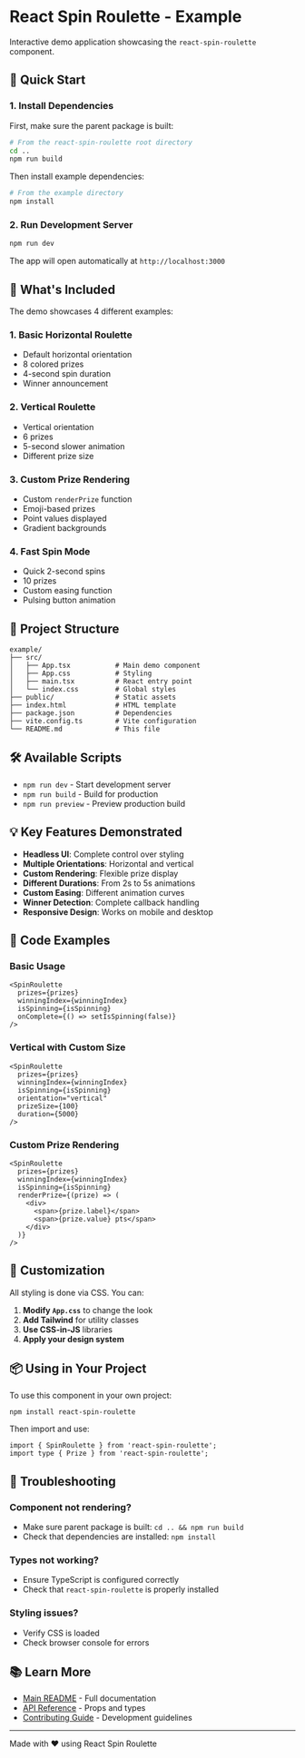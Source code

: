 # React Spin Roulette - Example

Interactive demo application showcasing the `react-spin-roulette` component.

## 🚀 Quick Start

### 1. Install Dependencies

First, make sure the parent package is built:

```bash
# From the react-spin-roulette root directory
cd ..
npm run build
```

Then install example dependencies:

```bash
# From the example directory
npm install
```

### 2. Run Development Server

```bash
npm run dev
```

The app will open automatically at `http://localhost:3000`

## 🎨 What's Included

The demo showcases 4 different examples:

### 1. **Basic Horizontal Roulette**
- Default horizontal orientation
- 8 colored prizes
- 4-second spin duration
- Winner announcement

### 2. **Vertical Roulette**
- Vertical orientation
- 6 prizes
- 5-second slower animation
- Different prize size

### 3. **Custom Prize Rendering**
- Custom `renderPrize` function
- Emoji-based prizes
- Point values displayed
- Gradient backgrounds

### 4. **Fast Spin Mode**
- Quick 2-second spins
- 10 prizes
- Custom easing function
- Pulsing button animation

## 📁 Project Structure

```
example/
├── src/
│   ├── App.tsx           # Main demo component
│   ├── App.css           # Styling
│   ├── main.tsx          # React entry point
│   └── index.css         # Global styles
├── public/               # Static assets
├── index.html            # HTML template
├── package.json          # Dependencies
├── vite.config.ts        # Vite configuration
└── README.md             # This file
```

## 🛠️ Available Scripts

- `npm run dev` - Start development server
- `npm run build` - Build for production
- `npm run preview` - Preview production build

## 💡 Key Features Demonstrated

- **Headless UI**: Complete control over styling
- **Multiple Orientations**: Horizontal and vertical
- **Custom Rendering**: Flexible prize display
- **Different Durations**: From 2s to 5s animations
- **Custom Easing**: Different animation curves
- **Winner Detection**: Complete callback handling
- **Responsive Design**: Works on mobile and desktop

## 🎯 Code Examples

### Basic Usage

```tsx
<SpinRoulette
  prizes={prizes}
  winningIndex={winningIndex}
  isSpinning={isSpinning}
  onComplete={() => setIsSpinning(false)}
/>
```

### Vertical with Custom Size

```tsx
<SpinRoulette
  prizes={prizes}
  winningIndex={winningIndex}
  isSpinning={isSpinning}
  orientation="vertical"
  prizeSize={100}
  duration={5000}
/>
```

### Custom Prize Rendering

```tsx
<SpinRoulette
  prizes={prizes}
  winningIndex={winningIndex}
  isSpinning={isSpinning}
  renderPrize={(prize) => (
    <div>
      <span>{prize.label}</span>
      <span>{prize.value} pts</span>
    </div>
  )}
/>
```

## 🎨 Customization

All styling is done via CSS. You can:

1. **Modify `App.css`** to change the look
2. **Add Tailwind** for utility classes
3. **Use CSS-in-JS** libraries
4. **Apply your design system**

## 📦 Using in Your Project

To use this component in your own project:

```bash
npm install react-spin-roulette
```

Then import and use:

```tsx
import { SpinRoulette } from 'react-spin-roulette';
import type { Prize } from 'react-spin-roulette';
```

## 🐛 Troubleshooting

### Component not rendering?
- Make sure parent package is built: `cd .. && npm run build`
- Check that dependencies are installed: `npm install`

### Types not working?
- Ensure TypeScript is configured correctly
- Check that `react-spin-roulette` is properly installed

### Styling issues?
- Verify CSS is loaded
- Check browser console for errors

## 📚 Learn More

- [Main README](../README.md) - Full documentation
- [API Reference](../README.md#api-reference) - Props and types
- [Contributing Guide](../CONTRIBUTING.md) - Development guidelines

---

Made with ❤️ using React Spin Roulette


